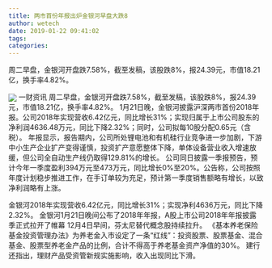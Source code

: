 ```yaml
---
title: 两市首份年报出炉金银河早盘大跌8
author: wetech
date: 2019-01-22 09:41:02
tags: 
categories: 
---
```

周二早盘，金银河开盘跌7.58%，截至发稿，该股跌8%，报24.39元，市值18.21亿，换手率4.82%。
<!-- more -->
<img align="center" border="0" src="https://imgcdn.yicai.com/uppics/images/2019/01/e25940cba37072cc39f38f7ebd161a0f.jpg" />
一财资讯
周二早盘，金银河开盘跌7.58%，截至发稿，该股跌8%，报24.39元，市值18.21亿，换手率4.82%。
1月21日晚，金银河披露沪深两市首份2018年报。公司2018年实现营收6.42亿元，同比增长31%；实现归属于上市公司股东的净利润4636.48万元，同比下降2.32%；同时，公司拟每10股分配0.65元（含税）。
年报显示，报告期内，公司所处锂电池和有机硅行业竞争进一步加剧，下游中小生产企业扩产变得谨慎，投资扩产意愿整体下降，单体设备营业收入增速放缓，但公司全自动生产线仍取得129.81%的增长。
公司同日披露一季报预告，预计今年一季度盈利394万元至473万元，同比增长0%至20%。公告称，公司按照年度计划稳步推进工作，在手订单较为充足，预计第一季度销售额略有增长，以致净利润略有上涨。
 
 
金银河2018年实现营收6.42亿元，同比增长31%；实现净利4636万元，同比下降2.32%。
金银河1月21日晚间公布了2018年年报，A股上市公司2018年年报披露季正式拉开了帷幕
12月4日早间，芬太尼替代概念股持续拉升。
《基本养老保险基金投资管理办法》为养老金入市设定了一条“红线”：投资股票、股票基金、混合基金、股票型养老金产品的比例，合计不得高于养老基金资产净值的30%。
建行还指出，理财产品受资管新规实施影响，收入出现同比下滑。

